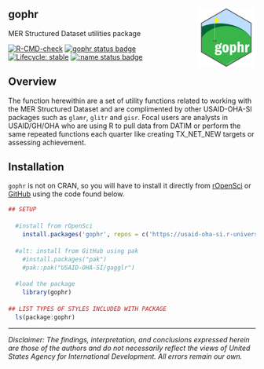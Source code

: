 ## gophr <img src='man/figures/logo.png' align="right" height="120" />

MER Structured Dataset utilities package

<!-- badges: start -->
[![R-CMD-check](https://github.com/USAID-OHA-SI/gophr/workflows/R-CMD-check/badge.svg)](https://github.com/USAID-OHA-SI/gophr/actions)
[![gophr status badge](https://usaid-oha-si.r-universe.dev/badges/gophr)](https://usaid-oha-si.r-universe.dev/gophr)
[![Lifecycle: stable](https://img.shields.io/badge/lifecycle-stable-brightgreen.svg)](https://lifecycle.r-lib.org/articles/stages.html#stable)
[![:name status badge](https://usaid-oha-si.r-universe.dev/badges/:name)](https://usaid-oha-si.r-universe.dev/)
<!-- badges: end -->


## Overview

The function herewithin are a set of utility functions related to working with the MER Structured Dataset and are complimented by other USAID-OHA-SI packages such as `glamr`, `glitr` and `gisr`. Focal users are analysts in USAID/GH/OHA who are using R to pull data from DATIM or perform the same repeated functions each quarter like creating TX_NET_NEW targets or assessing achievement.


## Installation

`gophr` is not on CRAN, so you will have to install it directly from [rOpenSci](https://usaid-oha-si.r-universe.dev/packages) or [GitHub](https://github.com/USAID-OHA-SI/) using the code found below.

``` r
## SETUP

  #install from rOpenSci
    install.packages('gophr', repos = c('https://usaid-oha-si.r-universe.dev', 'https://cloud.r-project.org'))
    
  #alt: install from GitHub using pak
    #install.packages("pak")
    #pak::pak("USAID-OHA-SI/gagglr")
    
  #load the package
    library(gophr)

## LIST TYPES OF STYLES INCLUDED WITH PACKAGE
  ls(package:gophr)
```


---

*Disclaimer: The findings, interpretation, and conclusions expressed herein are those of the authors and do not necessarily reflect the views of United States Agency for International Development. All errors remain our own.*
